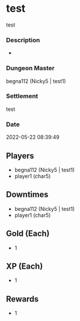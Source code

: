 # test
test
### Description
-
### Dungeon Master
begna112 (Nicky5 | test1)
### Settlement
test
### Date
2022-05-22 08:39:49
## Players
* begna112 (Nicky5 | test1)
* player1 (char5)
## Downtimes
* begna112 (Nicky5 | test1)
* player1 (char5)
## Gold (Each)
* 1
## XP (Each)
* 1
## Rewards
* 1